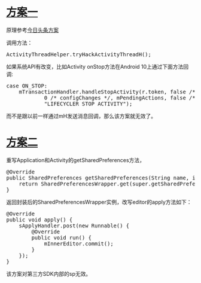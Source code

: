 # [方案一](https://github.com/wbj1022/sp_apply_anr/blob/master/ActivityThreadHelper.java)
原理参考[今日头条方案](https://www.jianshu.com/p/9ae0f6842689)

调用方法：
<pre name="code" class="java">
ActivityThreadHelper.tryHackActivityThreadH();
</pre>

如果系统API有改变，比如Activity onStop方法在Android 10上通过下面方法回调:
<pre name="code" class="java">
case ON_STOP:
    mTransactionHandler.handleStopActivity(r.token, false /* show */,
            0 /* configChanges */, mPendingActions, false /* finalStateRequest */,
            "LIFECYCLER_STOP_ACTIVITY");
</pre>
而不是跟以前一样通过mH发送消息回调，那么该方案就无效了。

# [方案二](https://github.com/wbj1022/sp_apply_anr/blob/master/SharedPreferencesWrapper.java)
重写Application和Activity的getSharedPreferences方法，
<pre name="code" class="java">
@Override
public SharedPreferences getSharedPreferences(String name, int mode) {
    return SharedPreferencesWrapper.get(super.getSharedPreferences(name, mode));
}
</pre>
返回封装后的SharedPreferencesWrapper实例，改写editor的apply方法如下：
<pre name="code" class="java">
@Override
public void apply() {
    sApplyHandler.post(new Runnable() {
        @Override
        public void run() {
            mInnerEditor.commit();
        }
    });
}
</pre>
该方案对第三方SDK内部的sp无效。


